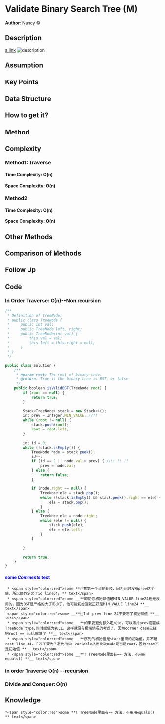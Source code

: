 # Validate Binary Search Tree (M)

**Author**: Nancy
&copy;

## Description

[a link](https://www.lintcode.com/problem/validate-binary-search-tree/description
)
![description](https://github.com/goodgirl2017/leetcode-problems/blob/master/Images/validate-binary-search-tree.png)

## Assumption

## Key Points

## Data Structure

## How to get it?


## Method


## Complexity

### Method1: Traverse 

#### Time Complexity: O(n)


#### Space Complexity: O(n)


### Method2: 

#### Time Complexity: O(n)


#### Space Complexity: O(n)


## Other Methods

## Comparison of Methods

## Follow Up

## Code

### In Order Traverse: O(n)--Non recursion
```javascript {.line-numbers}
/**
 * Definition of TreeNode:
 * public class TreeNode {
 *     public int val;
 *     public TreeNode left, right;
 *     public TreeNode(int val) {
 *         this.val = val;
 *         this.left = this.right = null;
 *     }
 * }
 */

public class Solution {
    /**
     * @param root: The root of binary tree.
     * @return: True if the binary tree is BST, or false
     */
    public boolean isValidBST(TreeNode root) {
        if (root == null) {
            return true;
        }
        
        Stack<TreeNode> stack = new Stack<>();
        int prev = Integer.MIN_VALUE; //!!
        while (root != null) {
            stack.push(root);
            root = root.left;
        }
        
        int id = 0;
        while (!stack.isEmpty()) {
            TreeNode node = stack.peek();
            id++;
            if (id == 1 || node.val > prev) { //!! !! !!
                prev = node.val;
            } else {
                return false;
            }
            
            if (node.right == null) {
                TreeNode ele = stack.pop();
                while (!stack.isEmpty() && stack.peek().right == ele) {
                    ele = stack.pop();
                }
            } else {
                TreeNode ele = node.right;
                while (ele != null) {
                    stack.push(ele);
                    ele = ele.left;
                }
            }
            
        }
        
        return true;
    }
}
```

#### <span style="color:blue">some *Comments* text</span>
     * <span style="color:red">some **注意第一个点的比较，因为此时没有prev这个值，所以额外定义了id line34; ** text</span>
     * <span style="color:red">some __**即使你初始赋值是MIN_VALUE line24也是没用的，因为BST是严格的大于和小于，他可能初始值就正好是MIN_VALUE line24 **__ text</span>
     <span style="color:red">some __**注Int prev line 24不要忘了初始赋值 **__ text</span>
     * <span style="color:red">some __**如果要避免额外定义id，可以考虑prev设置成TreeNode type,同时赋值为NULL，这样就没有极端情况的考虑了，因为corner case已经把root == null解决了 **__ text</span>
     * <span style="color:red">some __**序列的初始值是stack里面的初始值，并不是root line 34，千万不要为了避免用id variable从而比较node是否是root，因为root不是初始值 **__ text</span>
     * <span style="color:red">some __**! TreeNode里面有== 方法，不用用equals() **__ text</span>

### In order Traverse O(n) --recursion



### Divide and Conquer: O(n)


## Knowledge
	*<span style="color:red">some **! TreeNode里面有== 方法，不用用equals() ** text</span>




